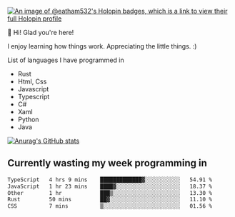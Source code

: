 [![An image of @eatham532's Holopin badges, which is a link to view their full Holopin profile](https://holopin.me/eatham532)](https://holopin.io/@eatham532)


👋 Hi! Glad you're here!

I enjoy learning how things work. Appreciating the little things. :)


List of languages I have programmed in
- Rust
- Html, Css
- Javascript
- Typescript
- C#
- Xaml
- Python
- Java

[![Anurag's GitHub stats](https://github-readme-stats.vercel.app/api?username=Eatham532&theme=dark)](https://github.com/anuraghazra/github-readme-stats)


## Currently wasting my week programming in
<!--START_SECTION:waka-->

```txt
TypeScript   4 hrs 9 mins    █████████████▓░░░░░░░░░░░   54.91 %
JavaScript   1 hr 23 mins    ████▓░░░░░░░░░░░░░░░░░░░░   18.37 %
Other        1 hr            ███▒░░░░░░░░░░░░░░░░░░░░░   13.30 %
Rust         50 mins         ██▓░░░░░░░░░░░░░░░░░░░░░░   11.10 %
CSS          7 mins          ▒░░░░░░░░░░░░░░░░░░░░░░░░   01.56 %
```

<!--END_SECTION:waka-->
